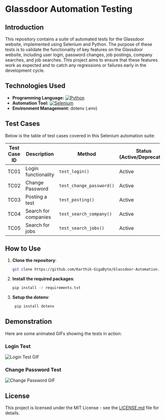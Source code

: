 # Glassdoor Automation Testing

## Introduction

This repository contains a suite of automated tests for the Glassdoor website, implemented using Selenium and Python. The purpose of these tests is to validate the functionality of key features on the Glassdoor website, including user login, password changes, job postings, company searches, and job searches. This project aims to ensure that these features work as expected and to catch any regressions or failures early in the development cycle.

## Technologies Used


- **Programming Language:** [![Python](https://img.shields.io/badge/Python-100000?style=plastic&logo=Python&logoColor=white&labelColor=0F0312&color=black)](https://github.com/Karthik-GigaByte/Glassdoor-Automation) 
- **Automation Tool:**  [![Selenium](https://img.shields.io/badge/Selenium-100000?style=plastic&logo=Selenium&logoColor=white&labelColor=43DD0F&color=black)](https://github.com/Karthik-GigaByte/Glassdoor-Automation)
- **Environment Management:** dotenv (.env)

## Test Cases

Below is the table of test cases covered in this Selenium automation suite:

| Test Case ID | Description          | Method                     | Status (Active/Deprecated) |Status                     |
|--------------|----------------------|----------------------------|----------------------------|---------------------------|
| TC01         | Login functionality  | `test_login()`             | Active                     | Pass                      |
| TC02         | Change Password      | `test_change_password()`   | Active                     | Pass                      |
| TC03         | Posting a test       | `test_posting()`           | Active                     | Pass                      |
| TC04         | Search for companies | `test_search_company()`    | Active                     | Pass                      |
| TC05         | Search for jobs      | `test_search_jobs()`       | Active                     | Pass                      |

## How to Use

1. **Clone the repository**:
    ```bash
    git clone https://github.com/Karthik-GigaByte/Glassdoor-Automation.git
    ```

2. **Install the required packages**:
    ```bash
    pip install -r requirements.txt
    ```

3. **Setup the dotenv**:
    ```bash
     pip install dotenv
    ```
    
## Demonstration

Here are some animated GIFs showing the tests in action:

### Login Test

![Login Test GIF](path_to_your_gif/login_test.gif)

### Change Password Test

![Change Password GIF](path_to_your_gif/change_password_test.gif)


## License

This project is licensed under the MIT License - see the [LICENSE.md](LICENSE.md) file for details.
  

